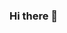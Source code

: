 ### Hi there 👋

<!--
**ightdragon/ightdragon** is a ✨ _special_ ✨ repository because its `README.md` (this file) appears on your GitHub profile.
https://kapwi.ng/c/tykIq3xn
Here are some ideas to get you started:

- 🔭 I’m currently working on ...
- 🌱 I’m currently learning ...
- 👯 I’m looking to collaborate on ...
- 🤔 I’m looking for help with ...
- 💬 Ask me about ...
- 📫 How to reach me: ...
- 😄 Pronouns: ...
- ⚡ Fun fact: ...
-->
